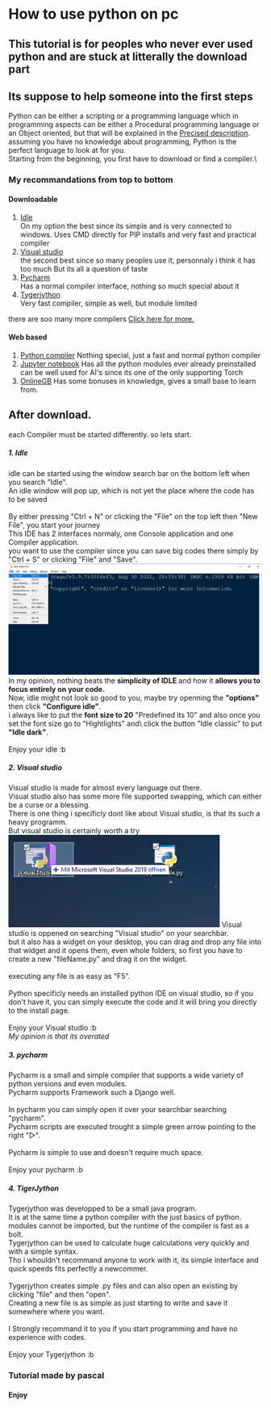 # How to use python on pc

## This tutorial is for peoples who never ever used python and are stuck at litterally the download part
## Its suppose to help someone into the first steps

Python can be either a scripting or a programming language which in programming aspects can be either a Procedural programming language or an Object oriented, but that will be explained in the [Precised description](https://github.com/pascal-gerber/How-to-even-start-python/blob/main/MoreDetailed.md).\
assuming you have no knowledge about programming, Python is the perfect language to look at for you.\
Starting from the beginning, you first have to download or find a compiler.\

### My recommandations from top to bottom
#### Downloadable

1. [Idle](https://www.python.org/)\
On my option the best since its simple and is very connected to windows.
Uses CMD directly for PIP installs and very fast and practical compiler
2. [Visual studio](https://visualstudio.microsoft.com/de/)\
the second best since so many peoples use it, personnaly i think it has too much
But its all a question of taste
3. [Pycharm](https://www.jetbrains.com/pycharm/)\
Has a normal compiler interface, nothing so much special about it
4. [Tygerjython](https://tigerjython.ch/de)\
Very fast compiler, simple as well, but module limited

there are soo many more compilers
[Click here for more.](https://www.guru99.com/python-ide-code-editor.html)

#### Web based

1. [Python compiler](https://www.online-python.com/online_python_compiler)
Nothing special, just a fast and normal python compiler
2. [Jupyter notebook](https://jupyter.org/try-jupyter/retro/notebooks/?path=notebooks/Intro.ipynb)
Has all the python modules ever already preinstalled
can be well used for AI's since its one of the only supporting Torch
3. [OnlineGB](https://www.onlinegdb.com/online_python_compiler)
Has some bonuses in knowledge, gives a small base to learn from.


## After download.

each Compiler must be started differently.
so lets start.

##### 1. Idle
idle can be started using the window search bar on the bottom left when you search "Idle".\
An idle window will pop up, which is not yet the place where the code has to be saved\
\
By either pressing "Ctrl + N" or clicking the "File" on the top left then "New File", you start your journey\
This IDE has 2 interfaces normaly, one Console application and one Compiler application.\
you want to use the compiler since you can save big codes there simply by "Ctrl + S" or clicking "File" and "Save".\
![Python start](https://github.com/pascal-gerber/How-to-even-start-python/blob/main/How%20to%20make%20a%20new%20IDLE%20file.PNG)
In my opinion, nothing beats the **simplicity of IDLE** and how it **allows you to focus entirely on your code.**
\
Now, idle might not look so good to you, maybe try openning the **"options"** then click **"Configure idle"**.\
i always like to put the **font size to 20** "Predefined its 10" and also once you set the font size go to "Hightlights" and\ click the button "Idle classic" to put **"Idle dark"**.\
\
Enjoy your idle :b

##### 2. Visual studio
Visual studio is made for almost every language out there.\
Visual studio also has some more file supported swapping, which can either be a curse or a blessing.\
There is one thing i specificly dont like about Visual studio, is that its such a heavy programm.\
But visual studio is certainly worth a try\
![Python start](https://github.com/pascal-gerber/How-to-even-start-python/blob/main/Visual%20studio.PNG)
Visual studio is oppened on searching "Visual studio" on your searchbar.\
but it also has a widget on your desktop, you can drag and drop any file into that widget and it opens them, even whole folders, so first you have to create a new "fileName.py" and drag it on the widget.\
\
executing any file is as easy as "F5".\
\
Python specificly needs an installed python IDE on visual studio, so if you don't have it, you can simply execute the code and it will bring you directly to the install page.\
\
Enjoy your Visual studio :b\
_My opinion is that its overated_

##### 3. pycharm
Pycharm is a small and simple compiler that supports a wide variety of python versions and even modules.\
Pycharm supports Framework such a Django well.\
\
In pycharm you can simply open it over your searchbar searching "pycharm".\
Pycharm scripts are executed trought a simple green arrow pointing to the right "▷".\
\
Pycharm is simple to use and doesn't require much space.\
\
Enjoy your pycharm :b

##### 4. TigerJython
Tygerjython was developped to be a small java program.\
It is at the same time a python compiler with the just basics of python.\
modules cannot be imported, but the runtime of the compiler is fast as a bolt.\
Tygerjython can be used to calculate huge calculations very quickly and with a simple syntax.\
Tho i whouldn't recommand anyone to work with it, its simple interface and quick speeds fits perfectly a newcommer.\
\
Tygerjython creates simple .py files and can also open an existing by clicking "file" and then "open".\
Creating a new file is as simple as just starting to write and save it somewhere where you want.\
\
I Strongly recommand it to you if you start programming and have no experience with codes.\
\
Enjoy your Tygerjython :b


### Tutorial made by pascal
#### Enjoy
